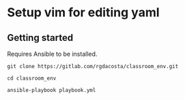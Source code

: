 # Setup vim for editing yaml



## Getting started

Requires Ansible to be installed.

```
git clone https://gitlab.com/rgdacosta/classroom_env.git

cd classroom_env

ansible-playbook playbook.yml
```


